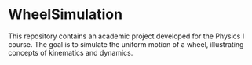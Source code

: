# WheelSimulation
This repository contains an academic project developed for the Physics I course. The goal is to simulate the uniform motion of a wheel, illustrating concepts of kinematics and dynamics.
